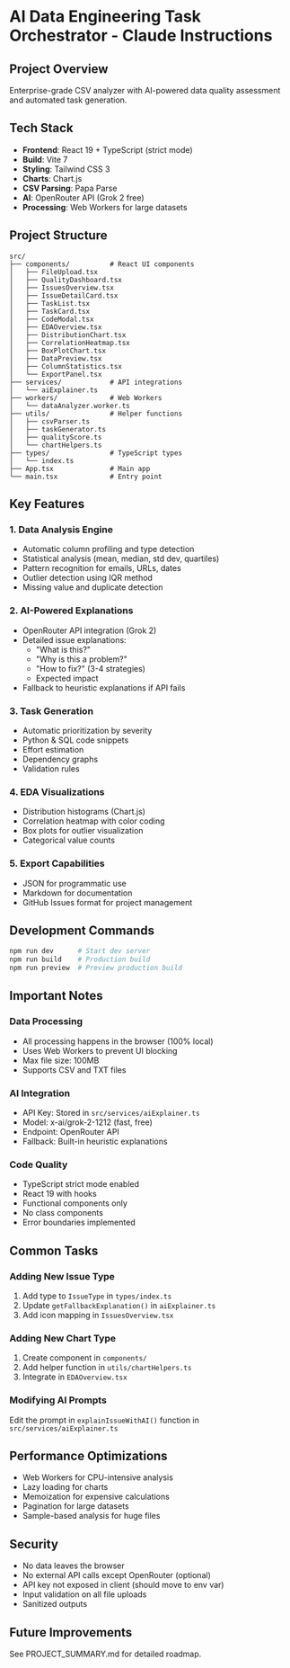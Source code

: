 # AI Data Engineering Task Orchestrator - Claude Instructions

## Project Overview
Enterprise-grade CSV analyzer with AI-powered data quality assessment and automated task generation.

## Tech Stack
- **Frontend**: React 19 + TypeScript (strict mode)
- **Build**: Vite 7
- **Styling**: Tailwind CSS 3
- **Charts**: Chart.js
- **CSV Parsing**: Papa Parse
- **AI**: OpenRouter API (Grok 2 free)
- **Processing**: Web Workers for large datasets

## Project Structure
```
src/
├── components/          # React UI components
│   ├── FileUpload.tsx
│   ├── QualityDashboard.tsx
│   ├── IssuesOverview.tsx
│   ├── IssueDetailCard.tsx
│   ├── TaskList.tsx
│   ├── TaskCard.tsx
│   ├── CodeModal.tsx
│   ├── EDAOverview.tsx
│   ├── DistributionChart.tsx
│   ├── CorrelationHeatmap.tsx
│   ├── BoxPlotChart.tsx
│   ├── DataPreview.tsx
│   ├── ColumnStatistics.tsx
│   └── ExportPanel.tsx
├── services/            # API integrations
│   └── aiExplainer.ts
├── workers/             # Web Workers
│   └── dataAnalyzer.worker.ts
├── utils/               # Helper functions
│   ├── csvParser.ts
│   ├── taskGenerator.ts
│   ├── qualityScore.ts
│   └── chartHelpers.ts
├── types/               # TypeScript types
│   └── index.ts
├── App.tsx              # Main app
└── main.tsx             # Entry point
```

## Key Features

### 1. Data Analysis Engine
- Automatic column profiling and type detection
- Statistical analysis (mean, median, std dev, quartiles)
- Pattern recognition for emails, URLs, dates
- Outlier detection using IQR method
- Missing value and duplicate detection

### 2. AI-Powered Explanations
- OpenRouter API integration (Grok 2)
- Detailed issue explanations:
  - "What is this?"
  - "Why is this a problem?"
  - "How to fix?" (3-4 strategies)
  - Expected impact
- Fallback to heuristic explanations if API fails

### 3. Task Generation
- Automatic prioritization by severity
- Python & SQL code snippets
- Effort estimation
- Dependency graphs
- Validation rules

### 4. EDA Visualizations
- Distribution histograms (Chart.js)
- Correlation heatmap with color coding
- Box plots for outlier visualization
- Categorical value counts

### 5. Export Capabilities
- JSON for programmatic use
- Markdown for documentation
- GitHub Issues format for project management

## Development Commands
```bash
npm run dev      # Start dev server
npm run build    # Production build
npm run preview  # Preview production build
```

## Important Notes

### Data Processing
- All processing happens in the browser (100% local)
- Uses Web Workers to prevent UI blocking
- Max file size: 100MB
- Supports CSV and TXT files

### AI Integration
- API Key: Stored in `src/services/aiExplainer.ts`
- Model: x-ai/grok-2-1212 (fast, free)
- Endpoint: OpenRouter API
- Fallback: Built-in heuristic explanations

### Code Quality
- TypeScript strict mode enabled
- React 19 with hooks
- Functional components only
- No class components
- Error boundaries implemented

## Common Tasks

### Adding New Issue Type
1. Add type to `IssueType` in `types/index.ts`
2. Update `getFallbackExplanation()` in `aiExplainer.ts`
3. Add icon mapping in `IssuesOverview.tsx`

### Adding New Chart Type
1. Create component in `components/`
2. Add helper function in `utils/chartHelpers.ts`
3. Integrate in `EDAOverview.tsx`

### Modifying AI Prompts
Edit the prompt in `explainIssueWithAI()` function in `src/services/aiExplainer.ts`

## Performance Optimizations
- Web Workers for CPU-intensive analysis
- Lazy loading for charts
- Memoization for expensive calculations
- Pagination for large datasets
- Sample-based analysis for huge files

## Security
- No data leaves the browser
- No external API calls except OpenRouter (optional)
- API key not exposed in client (should move to env var)
- Input validation on all file uploads
- Sanitized outputs

## Future Improvements
See PROJECT_SUMMARY.md for detailed roadmap.
